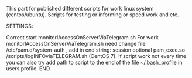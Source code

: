 This part for published different scripts for work linux system (centos/ubuntu).
Scripts for testing or informing or speed work and etc.

SETTINGS:

Correct start monitorlAccessOnServerViaTelegram.sh
For work monitorlAccessOnServerViaTelegram.sh need change file /etc/pam.d/system-auth , add in end string: session     optional      pam_exec.so /scripts/logINFOviaTELEGRAM.sh (CentOS 7). If script work not every time you can also try add path to script to the end of the file  ~/.bash_profile in users profile. END.


